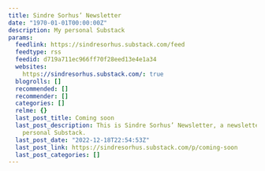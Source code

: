 ```yaml
---
title: Sindre Sorhus’ Newsletter
date: "1970-01-01T00:00:00Z"
description: My personal Substack
params:
  feedlink: https://sindresorhus.substack.com/feed
  feedtype: rss
  feedid: d719a711ec966ff70f28eed13e4e1a34
  websites:
    https://sindresorhus.substack.com/: true
  blogrolls: []
  recommended: []
  recommender: []
  categories: []
  relme: {}
  last_post_title: Coming soon
  last_post_description: This is Sindre Sorhus’ Newsletter, a newsletter about My
    personal Substack.
  last_post_date: "2022-12-18T22:54:53Z"
  last_post_link: https://sindresorhus.substack.com/p/coming-soon
  last_post_categories: []
---
```

